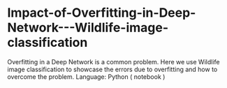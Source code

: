 # Impact-of-Overfitting-in-Deep-Network---Wildlife-image-classification
Overfitting in a Deep Network is a common problem. Here we use Wildlife image classification to showcase the errors due to overfitting and how to overcome the problem. Language: Python ( notebook ) 
